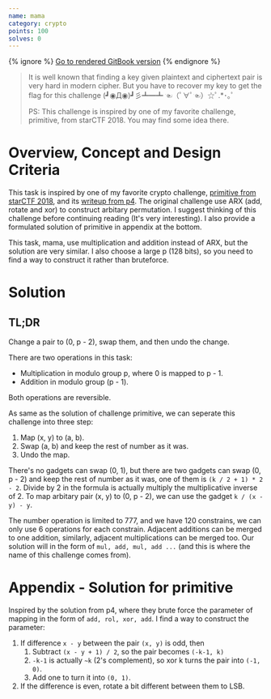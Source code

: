 ```yaml
---
name: mama
category: crypto
points: 100
solves: 0
---
```


{% ignore %}
[Go to rendered GitBook version](https://sasdf.cf/ctf-tasks-writeup/)
{% endignore %}

> It is well known that finding a key given plaintext and ciphertext pair is very hard in modern cipher.
> But you have to recover my key to get the flag for this challenge (┛◉Д◉)┛彡┻━┻  ☜（ﾟ∀ﾟ☜）☆ﾟ.*･｡ﾟ
> 
> PS: This challenge is inspired by one of my favorite challenge, primitive, from starCTF 2018. You may find some idea there.


# Overview, Concept and Design Criteria
This task is inspired by one of my favorite crypto challenge, 
[primitive from starCTF 2018](https://github.com/sixstars/starctf2018/tree/master/crypto-primitive),
and its [writeup from p4](https://github.com/p4-team/ctf/tree/master/2018-04-21-starctf/primitive).
The original challenge use ARX (add, rotate and xor) to construct arbitary permutation.
I suggest thinking of this challenge before continuing reading (It's very interesting).
I also provide a formulated solution of primitive in appendix at the bottom.

This task, mama, use multiplication and addition instead of ARX,
but the solution are very similar.
I also choose a large p (128 bits), 
so you need to find a way to construct it rather than bruteforce.


# Solution
## TL;DR
Change a pair to (0, p - 2), swap them, and then undo the change.

There are two operations in this task:
* Multiplication in modulo group p, where 0 is mapped to p - 1.
* Addition in modulo group (p - 1).

Both operations are reversible.

As same as the solution of challenge primitive, we can seperate this challenge into three step:
1. Map (x, y) to (a, b).
2. Swap (a, b) and keep the rest of number as it was.
3. Undo the map.

There's no gadgets can swap (0, 1),
but there are two gadgets can swap (0, p - 2) and keep the rest of number as it was,
one of them is `(k / 2 + 1) * 2 - 2`.
Divide by 2 in the formula is actually multiply the multiplicative inverse of 2.
To map arbitary pair (x, y) to (0, p - 2), we can use the gadget `k / (x - y) - y`.

The number operation is limited to 777, and we have 120 constrains,
we can only use 6 operations for each constrain.
Adjacent additions can be merged to one addition,
similarly, adjacent multiplications can be merged too.
Our solution will in the form of `mul, add, mul, add ...`
(and this is where the name of this challenge comes from).


# Appendix - Solution for primitive
Inspired by the solution from p4, where they brute force the parameter of mapping in the form of `add, rol, xor, add`.
I find a way to construct the parameter:
1. If difference `x - y` between the pair `(x, y)` is odd, then
    1. Subtract `(x - y + 1) / 2`, so the pair becomes `(-k-1, k)`
    2. `-k-1` is actually `~k` (2's complement), so xor k turns the pair into `(-1, 0)`.
    3. Add one to turn it into `(0, 1)`.
2. If the difference is even, rotate a bit different between them to LSB.
